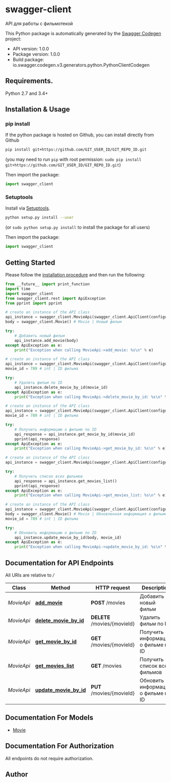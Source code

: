 # swagger-client
API для работы с фильмотекой

This Python package is automatically generated by the [Swagger Codegen](https://github.com/swagger-api/swagger-codegen) project:

- API version: 1.0.0
- Package version: 1.0.0
- Build package: io.swagger.codegen.v3.generators.python.PythonClientCodegen

## Requirements.

Python 2.7 and 3.4+

## Installation & Usage
### pip install

If the python package is hosted on Github, you can install directly from Github

```sh
pip install git+https://github.com/GIT_USER_ID/GIT_REPO_ID.git
```
(you may need to run `pip` with root permission: `sudo pip install git+https://github.com/GIT_USER_ID/GIT_REPO_ID.git`)

Then import the package:
```python
import swagger_client 
```

### Setuptools

Install via [Setuptools](http://pypi.python.org/pypi/setuptools).

```sh
python setup.py install --user
```
(or `sudo python setup.py install` to install the package for all users)

Then import the package:
```python
import swagger_client
```

## Getting Started

Please follow the [installation procedure](#installation--usage) and then run the following:

```python
from __future__ import print_function
import time
import swagger_client
from swagger_client.rest import ApiException
from pprint import pprint

# create an instance of the API class
api_instance = swagger_client.MovieApi(swagger_client.ApiClient(configuration))
body = swagger_client.Movie() # Movie | Новый фильм

try:
    # Добавить новый фильм
    api_instance.add_movie(body)
except ApiException as e:
    print("Exception when calling MovieApi->add_movie: %s\n" % e)

# create an instance of the API class
api_instance = swagger_client.MovieApi(swagger_client.ApiClient(configuration))
movie_id = 789 # int | ID фильма

try:
    # Удалить фильм по ID
    api_instance.delete_movie_by_id(movie_id)
except ApiException as e:
    print("Exception when calling MovieApi->delete_movie_by_id: %s\n" % e)

# create an instance of the API class
api_instance = swagger_client.MovieApi(swagger_client.ApiClient(configuration))
movie_id = 789 # int | ID фильма

try:
    # Получить информацию о фильме по ID
    api_response = api_instance.get_movie_by_id(movie_id)
    pprint(api_response)
except ApiException as e:
    print("Exception when calling MovieApi->get_movie_by_id: %s\n" % e)

# create an instance of the API class
api_instance = swagger_client.MovieApi(swagger_client.ApiClient(configuration))

try:
    # Получить список всех фильмов
    api_response = api_instance.get_movies_list()
    pprint(api_response)
except ApiException as e:
    print("Exception when calling MovieApi->get_movies_list: %s\n" % e)

# create an instance of the API class
api_instance = swagger_client.MovieApi(swagger_client.ApiClient(configuration))
body = swagger_client.Movie() # Movie | Обновленная информация о фильме
movie_id = 789 # int | ID фильма

try:
    # Обновить информацию о фильме по ID
    api_instance.update_movie_by_id(body, movie_id)
except ApiException as e:
    print("Exception when calling MovieApi->update_movie_by_id: %s\n" % e)
```

## Documentation for API Endpoints

All URIs are relative to */*

Class | Method | HTTP request | Description
------------ | ------------- | ------------- | -------------
*MovieApi* | [**add_movie**](docs/MovieApi.md#add_movie) | **POST** /movies | Добавить новый фильм
*MovieApi* | [**delete_movie_by_id**](docs/MovieApi.md#delete_movie_by_id) | **DELETE** /movies/{movieId} | Удалить фильм по ID
*MovieApi* | [**get_movie_by_id**](docs/MovieApi.md#get_movie_by_id) | **GET** /movies/{movieId} | Получить информацию о фильме по ID
*MovieApi* | [**get_movies_list**](docs/MovieApi.md#get_movies_list) | **GET** /movies | Получить список всех фильмов
*MovieApi* | [**update_movie_by_id**](docs/MovieApi.md#update_movie_by_id) | **PUT** /movies/{movieId} | Обновить информацию о фильме по ID

## Documentation For Models

 - [Movie](docs/Movie.md)

## Documentation For Authorization

 All endpoints do not require authorization.


## Author


